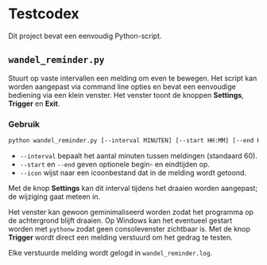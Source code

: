 # Testcodex

Dit project bevat een eenvoudig Python-script.

## `wandel_reminder.py`
Stuurt op vaste intervallen een melding om even te bewegen. Het script
kan worden aangepast via command line opties en bevat een eenvoudige
bediening via een klein venster. Het venster toont de knoppen **Settings**,
**Trigger** en **Exit**.

### Gebruik

```bash
python wandel_reminder.py [--interval MINUTEN] [--start HH:MM] [--end HH:MM] [--icon PAD]
```

- `--interval` bepaalt het aantal minuten tussen meldingen (standaard 60).
- `--start` en `--end` geven optionele begin- en eindtijden op.
- `--icon` wijst naar een icoonbestand dat in de melding wordt getoond.

Met de knop **Settings** kan dit interval tijdens het draaien worden aangepast;
de wijziging gaat meteen in.


Het venster kan gewoon geminimaliseerd worden zodat het programma op de
achtergrond blijft draaien. Op Windows kan het eventueel gestart worden
met `pythonw` zodat geen consolevenster zichtbaar is. Met de knop
**Trigger** wordt direct een melding verstuurd om het gedrag te testen.

Elke verstuurde melding wordt gelogd in `wandel_reminder.log`.

